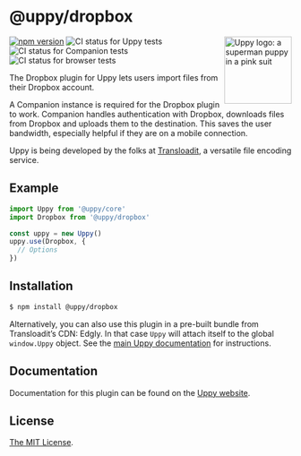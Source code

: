 # @uppy/dropbox

<img src="https://uppy.io/images/logos/uppy-dog-head-arrow.svg" width="120" alt="Uppy logo: a superman puppy in a pink suit" align="right">

[![npm version](https://img.shields.io/npm/v/@uppy/dropbox.svg?style=flat-square)](https://www.npmjs.com/package/@uppy/dropbox)
![CI status for Uppy tests](https://github.com/transloadit/uppy/workflows/Tests/badge.svg)
![CI status for Companion tests](https://github.com/transloadit/uppy/workflows/Companion/badge.svg)
![CI status for browser tests](https://github.com/transloadit/uppy/workflows/End-to-end%20tests/badge.svg)

The Dropbox plugin for Uppy lets users import files from their Dropbox account.

A Companion instance is required for the Dropbox plugin to work. Companion handles authentication with Dropbox, downloads files from Dropbox and uploads them to the destination. This saves the user bandwidth, especially helpful if they are on a mobile connection.

Uppy is being developed by the folks at [Transloadit](https://transloadit.com), a versatile file encoding service.

## Example

```js
import Uppy from '@uppy/core'
import Dropbox from '@uppy/dropbox'

const uppy = new Uppy()
uppy.use(Dropbox, {
  // Options
})
```

## Installation

```bash
$ npm install @uppy/dropbox
```

Alternatively, you can also use this plugin in a pre-built bundle from Transloadit’s CDN: Edgly. In that case `Uppy` will attach itself to the global `window.Uppy` object. See the [main Uppy documentation](https://uppy.io/docs/#Installation) for instructions.

## Documentation

Documentation for this plugin can be found on the [Uppy website](https://uppy.io/docs/dropbox).

## License

[The MIT License](./LICENSE).
